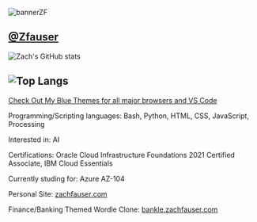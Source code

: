 <!---
Zfauser/Zfauser is a ✨ special ✨ repository because its `README.md` (this file) appears on your GitHub profile.
You can click the Preview link to take a look at your changes.
--->
![bannerZF](https://user-images.githubusercontent.com/19974370/232263915-afb64e71-b536-44a8-a1ff-14540a235c52.png)

**[@Zfauser](https://github.com/Zfauser)**
--
![Zach's GitHub stats](https://github-readme-stats-zfauser.vercel.app/api?username=zfauser&show_icons=true&theme=transparent&count_private=true)

![Top Langs](https://github-readme-stats-zfauser.vercel.app/api/top-langs/?username=zfauser&langs_count=8&theme=transparent&count_private=true)
--
[Check Out My Blue Themes for all major browsers and VS Code](https://zfauser.github.io/zachs-blue-theme/)

Programming/Scripting languages: Bash, Python, HTML, CSS, JavaScript, Processing

Interested in: AI

Certifications: Oracle Cloud Infrastructure Foundations 2021 Certified Associate, IBM Cloud Essentials

Currently studing for: Azure AZ-104

Personal Site: [zachfauser.com](https://zachfauser.com/)

Finance/Banking Themed Wordle Clone: [bankle.zachfauser.com](https://bankle.zachfauser.com/)
